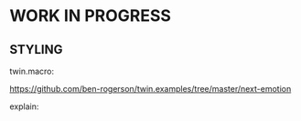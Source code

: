 # WORK IN PROGRESS

## STYLING

twin.macro:

<https://github.com/ben-rogerson/twin.examples/tree/master/next-emotion>

explain: